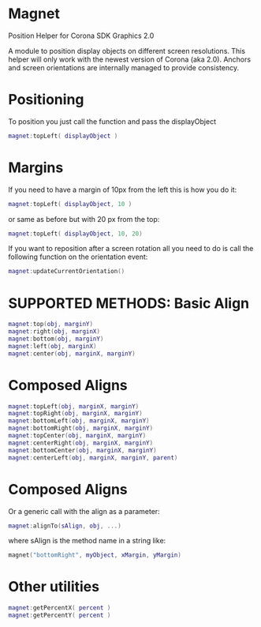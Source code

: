 Magnet
======

Position Helper for Corona SDK Graphics 2.0

A module to position display objects on different screen resolutions. This helper will only work with the newest version of Corona (aka 2.0). Anchors and screen orientations are internally managed to provide consistency.

Positioning
===========

To position you just call the function and pass the displayObject
```lua
magnet:topLeft( displayObject )
```

Margins
=======

If you need to have a margin of 10px from the left this is how you do it:
```lua
magnet:topLeft( displayObject, 10 )
```
or same as before but with 20 px from the top:

```lua
magnet:topLeft( displayObject, 10, 20)
```

If you want to reposition after a screen rotation all you need to do is call the following function on the orientation event:
```lua
magnet:updateCurrentOrientation()
```

SUPPORTED METHODS:
Basic Align
=======
```lua
magnet:top(obj, marginY)
magnet:right(obj, marginX)
magnet:bottom(obj, marginY)
magnet:left(obj, marginX)
magnet:center(obj, marginX, marginY)
```
Composed Aligns
=====
```lua
magnet:topLeft(obj, marginX, marginY)
magnet:topRight(obj, marginX, marginY)
magnet:bottomLeft(obj, marginX, marginY)
magnet:bottomRight(obj, marginX, marginY)
magnet:topCenter(obj, marginX, marginY)
magnet:centerRight(obj, marginX, marginY)
magnet:bottomCenter(obj, marginX, marginY)
magnet:centerLeft(obj, marginX, marginY, parent)
```

Composed Aligns
=====
Or a generic call with the align as a parameter:
```lua
magnet:alignTo(sAlign, obj, ...)
```
where sAlign is the method name in a string like: 
```lua
magnet("bottomRight", myObject, xMargin, yMargin)
```

Other utilities
======
```lua
magnet:getPercentX( percent )
magnet:getPercentY( percent )
```

